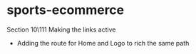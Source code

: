 # sports-ecommerce

Section 10\111 Making the links active

- Adding the route for Home and Logo to rich the same path









